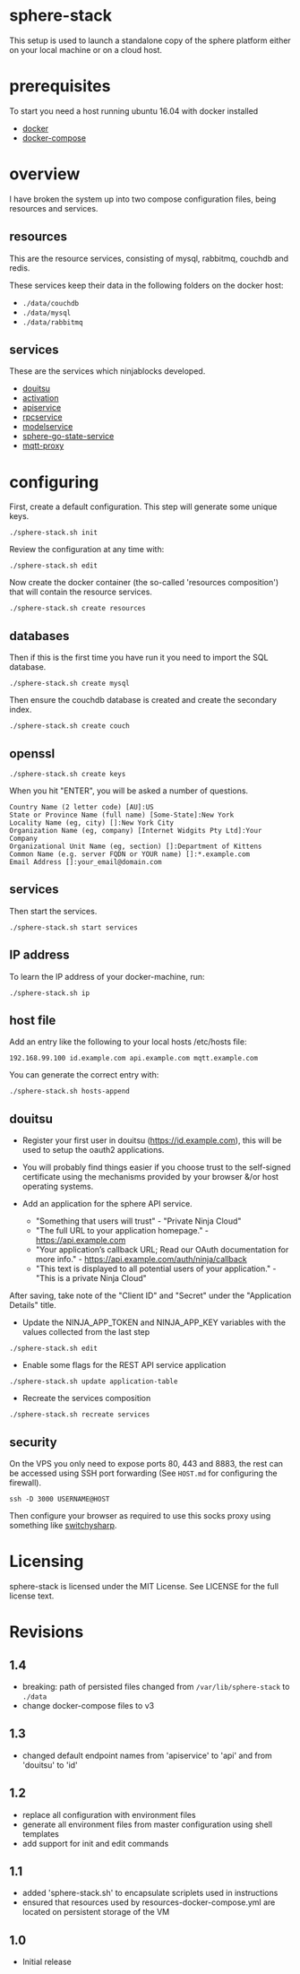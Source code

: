 # sphere-stack

This setup is used to launch a standalone copy of the sphere platform either on your local machine or on a cloud host.

# prerequisites

To start you need a host running ubuntu 16.04 with docker installed

* [docker](https://www.docker.com/)
* [docker-compose](https://docs.docker.com/compose/)

# overview

I have broken the system up into two compose configuration files, being resources and services.

## resources

This are the resource services, consisting of mysql, rabbitmq, couchdb and redis.

These services keep their data in the following folders on the docker host:

* `./data/couchdb`
* `./data/mysql`
* `./data/rabbitmq`

## services

These are the services which ninjablocks developed.

* [douitsu](https://github.com/ninjablocks/douitsu)
* [activation](https://github.com/ninjablocks/sphere-activation-service)
* [apiservice](https://github.com/ninjablocks/sphere-api-service)
* [rpcservice](https://github.com/ninjablocks/sphere-cloud-rpc-service)
* [modelservice](https://github.com/ninjablocks/sphere-cloud-modelstore-service)
* [sphere-go-state-service](https://github.com/ninjablocks/sphere-go-state-service)
* [mqtt-proxy](https://github.com/ninjablocks/mqtt-proxy)

# configuring

First, create a default configuration. This step will generate some unique keys.

```
./sphere-stack.sh init
```

Review the configuration at any time with:

```
./sphere-stack.sh edit
```

Now create the docker container (the so-called 'resources composition') that will contain the resource services.

```
./sphere-stack.sh create resources
```

## databases

Then if this is the first time you have run it you need to import the SQL database.

```
./sphere-stack.sh create mysql
```

Then ensure the couchdb database is created and create the secondary index.

```
./sphere-stack.sh create couch
```

## openssl

```
./sphere-stack.sh create keys
```

When you hit "ENTER", you will be asked a number of questions.

```
Country Name (2 letter code) [AU]:US
State or Province Name (full name) [Some-State]:New York
Locality Name (eg, city) []:New York City
Organization Name (eg, company) [Internet Widgits Pty Ltd]:Your Company
Organizational Unit Name (eg, section) []:Department of Kittens
Common Name (e.g. server FQDN or YOUR name) []:*.example.com
Email Address []:your_email@domain.com
```

## services

Then start the services.

```
./sphere-stack.sh start services
```

## IP address

To learn the IP address of your docker-machine, run:

```
./sphere-stack.sh ip
```

## host file

Add an entry like the following to your local hosts /etc/hosts file:

```
192.168.99.100 id.example.com api.example.com mqtt.example.com
```

You can generate the correct entry with:

```
./sphere-stack.sh hosts-append
```

## douitsu

* Register your first user in douitsu (https://id.example.com), this will be used to setup the oauth2 applications.

* You will probably find things easier if you choose trust to the self-signed certificate using the mechanisms provided by your browser &/or host operating systems.

* Add an application for the sphere API service.

	* "Something that users will trust" - "Private Ninja Cloud"
	* "The full URL to your application homepage." - https://api.example.com
	* "Your application’s callback URL; Read our OAuth documentation for more info." - https://api.example.com/auth/ninja/callback
    * "This text is displayed to all potential users of your application." - "This is a private Ninja Cloud"

After saving, take note of the "Client ID" and "Secret" under the "Application Details" title.

* Update the NINJA_APP_TOKEN and NINJA_APP_KEY variables with the values collected from the last step

```
./sphere-stack.sh edit
```

* Enable some flags for the REST API service application

```
./sphere-stack.sh update application-table
```

* Recreate the services composition

```
./sphere-stack.sh recreate services
```

## security

On the VPS you only need to expose ports 80, 443 and 8883, the rest can be accessed using SSH port forwarding (See `HOST.md` for configuring the firewall).

```
ssh -D 3000 USERNAME@HOST
```

Then configure your browser as required to use this socks proxy using something like [switchysharp](https://chrome.google.com/webstore/detail/proxy-switchysharp/dpplabbmogkhghncfbfdeeokoefdjegm?hl=en).

# Licensing

sphere-stack is licensed under the MIT License. See LICENSE for the full license text.

# Revisions

## 1.4
* breaking: path of persisted files changed from `/var/lib/sphere-stack` to `./data`
* change docker-compose files to v3

## 1.3
* changed default endpoint names from 'apiservice' to 'api' and from 'douitsu' to 'id'

## 1.2
* replace all configuration with environment files
* generate all environment files from master configuration using shell templates
* add support for init and edit commands

## 1.1
* added 'sphere-stack.sh' to encapsulate scriplets used in instructions
* ensured that resources used by resources-docker-compose.yml are located on persistent storage of the VM

## 1.0
* Initial release
